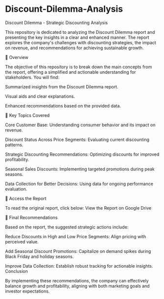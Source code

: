 # Discount-Dilemma-Analysis
Discount Dilemma - Strategic Discounting Analysis

This repository is dedicated to analyzing the Discount Dilemma report and presenting the key insights in a clear and enhanced manner. The report explores the company's challenges with discounting strategies, the impact on revenue, and recommendations for achieving sustainable growth.

📖 Overview

The objective of this repository is to break down the main concepts from the report, offering a simplified and actionable understanding for stakeholders. You will find:

Summarized insights from the Discount Dilemma report.

Visual aids and clear explanations.

Enhanced recommendations based on the provided data.

🛒 Key Topics Covered

Core Customer Base: Understanding consumer behavior and its impact on revenue.

Discount Status Across Price Segments: Evaluating current discounting patterns.

Strategic Discounting Recommendations: Optimizing discounts for improved profitability.

Seasonal Sales Discounts: Implementing targeted promotions during peak seasons.

Data Collection for Better Decisions: Using data for ongoing performance evaluation.

🔎 Access the Report

To read the original report, click below:
View the Report on Google Drive

🚀 Final Recommendations

Based on the report, the suggested strategic actions include:

Reduce Discounts in High and Low Price Segments: Align pricing with perceived value.

Add Seasonal Discount Promotions: Capitalize on demand spikes during Black Friday and holiday seasons.

Improve Data Collection: Establish robust tracking for actionable insights.
Conclusion

By implementing these recommendations, the company can effectively balance growth and profitability, aligning with both marketing goals and investor expectations.
